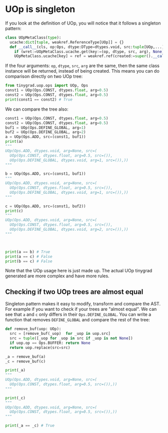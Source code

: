 # UOp is singleton

If you look at the definition of UOp, you will notice that it follows a singleton pattern:

```python
class UOpMetaClass(type):
  ucache:dict[tuple, weakref.ReferenceType[UOp]] = {}
  def __call__(cls, op:Ops, dtype:DType=dtypes.void, src:tuple[UOp,...]=tuple(), arg:Any=None, _buffer:Buffer|None=None):
    if (wret:=UOpMetaClass.ucache.get(key:=(op, dtype, src, arg), None)) is not None and (ret:=wret()) is not None: return ret
    UOpMetaClass.ucache[key] = ref = weakref.ref(created:=super().__call__(*key))
```

If the four arguments: `op`, `dtype`, `src`, `arg` are the same, then the same class instance will be returned, instead of 
being created. This means you can do comparison directly on two UOp tree:

```python
from tinygrad.uop.ops import UOp, Ops
const1 = UOp(Ops.CONST, dtypes.float, arg=0.5)
const2 = UOp(Ops.CONST, dtypes.float, arg=0.5)
print(const1 == const2) # True
```

We can compare the tree also:

```python
const1 = UOp(Ops.CONST, dtypes.float, arg=0.5)
const2 = UOp(Ops.CONST, dtypes.float, arg=0.5)
buf1 = UOp(Ops.DEFINE_GLOBAL, arg=1)
buf2 = UOp(Ops.DEFINE_GLOBAL, arg=2)
a = UOp(Ops.ADD, src=(const1, buf1))
print(a)
"""
UOp(Ops.ADD, dtypes.void, arg=None, src=(
  UOp(Ops.CONST, dtypes.float, arg=0.5, src=()),
  UOp(Ops.DEFINE_GLOBAL, dtypes.void, arg=1, src=()),))
"""

b = UOp(Ops.ADD, src=(const1, buf1))
"""
UOp(Ops.ADD, dtypes.void, arg=None, src=(
  UOp(Ops.CONST, dtypes.float, arg=0.5, src=()),
  UOp(Ops.DEFINE_GLOBAL, dtypes.void, arg=1, src=()),))
"""

c = UOp(Ops.ADD, src=(const1, buf2))
print(c)
"""
UOp(Ops.ADD, dtypes.void, arg=None, src=(
  UOp(Ops.CONST, dtypes.float, arg=0.5, src=()),
  UOp(Ops.DEFINE_GLOBAL, dtypes.void, arg=2, src=()),))
"""



print(a == b) # True
print(a == c) # False
print(b == c) # False
```

Note that the UOp usage here is just made up. The actual UOp tinygrad generated are more complex and have more rules.

## Checking if two UOp trees are almost equal

Singleton pattern makes it easy to modify, transform and compare the AST. For example if you want to check if your trees
are "almost equal". We can see that `a` and `c` only differs in their `Ops.DEFINE_GLOBAL`. You can write a function
that removes `DEFINE_GLOBAL` and compare the rest of the tree:

```python
def remove_buf(uop: UOp):
  src = [remove_buf(_uop)  for _uop in uop.src]
  src = tuple([_uop for _uop in src if _uop is not None])
  if uop.op == Ops.BUFFER: return None
  return uop.replace(src=src)

_a = remove_buf(a)
_c = remove_buf(c)

print(_a)
"""
UOp(Ops.ADD, dtypes.void, arg=None, src=(
  UOp(Ops.CONST, dtypes.float, arg=0.5, src=()),)) 
"""

print(_c)
"""
UOp(Ops.ADD, dtypes.void, arg=None, src=(
  UOp(Ops.CONST, dtypes.float, arg=0.5, src=()),))
"""

print(_a == _c) # True
```